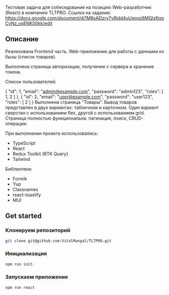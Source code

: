 Тестовая задача для собеседования на
позицию Web-разработчик (React) в компанию TLTPRO.
Ссылка на задание: https://docs.google.com/document/d/1M8sADzrv7yRjdd4uUqooz8MQlzKqgCyNz_vqENK00kk/edit

## Описание

Реализована Frontend часть.
Web-приложение для работы с данными из бызы (список товаров). 

Выполнена страница авторизации, получение с сервера и хранение токена.

Список пользователей:

{
    "id": 1,
    "email": "admin@example.com",
    "password": "admin123",
    "roles": [ 1, 2 ]
},
{
    "id": 2,
    "email": "user@example.com",
    "password": "user123",
    "roles": [ 2 ]
}
Выполнена страница "Товары". Вывод товаров представлен в двух вариантах: табличном и карточном. Один вариант сверстан с использованием flex, другой с использованием grid. Страница полностью функциональна: пагинация, поиск, CRUD-операции.

При выполнении проекта использовались:
 - TypeScript
 - React
 - Redux Toolkit (RTK Query)
 - Tailwind

Библиотеки:
 - Formik
 - Yup
 - Classnames
 - react-toastify
 - MUI

## Get started

### Клонируем репозиторий

```bash
git clone git@github.com:VitalMangal/TLTPRO.git
```

### Инициализация

```bash
npm run init.
```

### Запускаем приложение

```bash
npm run react
```
